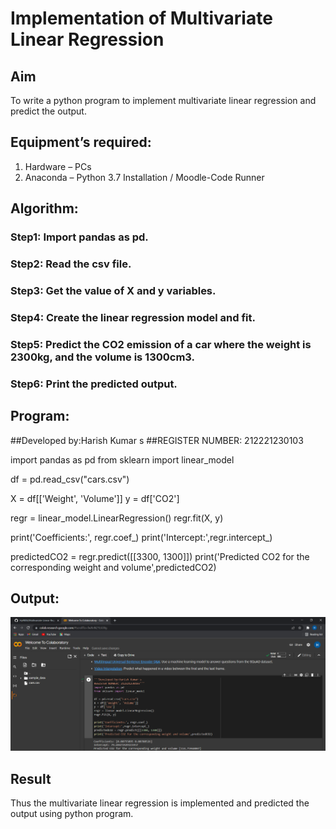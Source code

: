 # Implementation of Multivariate Linear Regression
## Aim
To write a python program to implement multivariate linear regression and predict the output.
## Equipment’s required:
1.	Hardware – PCs
2.	Anaconda – Python 3.7 Installation / Moodle-Code Runner
## Algorithm:
### Step1: Import pandas as pd. 
### Step2: Read the csv file.
### Step3: Get the value of X and y variables.
### Step4: Create the linear regression model and fit.
### Step5: Predict the CO2 emission of a car where the weight is 2300kg, and the volume is 1300cm3.
### Step6: Print the predicted output.
## Program:

##Developed by:Harish Kumar s
##REGISTER NUMBER: 212221230103

import pandas as pd
from sklearn import linear_model

df = pd.read_csv("cars.csv")

X = df[['Weight', 'Volume']]
y = df['CO2']

regr = linear_model.LinearRegression()
regr.fit(X, y)

print('Coefficients:', regr.coef_)
print('Intercept:',regr.intercept_)

predictedCO2 = regr.predict([[3300, 1300]])
print('Predicted CO2 for the corresponding weight and volume',predictedCO2)

## Output:
![OUTPUT](2.png)
## Result
Thus the multivariate linear regression is implemented and predicted the output using python program.